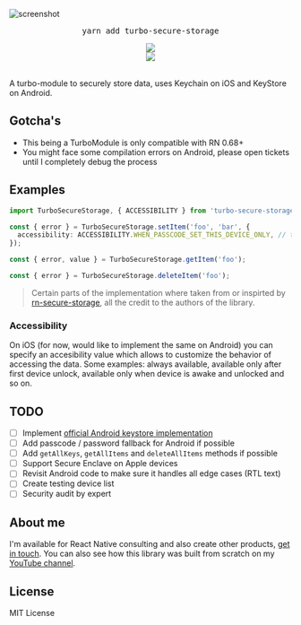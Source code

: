 ![screenshot](https://github.com/ospfranco/turbo-secure-storage/blob/main/header.png?raw=true)

<pre align="center">yarn add turbo-secure-storage</pre>

<div align="center">
  <a align="center" href="https://github.com/ospfranco?tab=followers">
    <img src="https://img.shields.io/github/followers/ospfranco?label=Follow%20%40ospfranco&style=social" />
  </a>
  <br />
  <a align="center" href="https://twitter.com/ospfranco">
    <img src="https://img.shields.io/twitter/follow/ospfranco?label=Follow%20%40ospfranco&style=social" />
  </a>
</div>
<br />

A turbo-module to securely store data, uses Keychain on iOS and KeyStore on Android.

## Gotcha's

- This being a TurboModule is only compatible with RN 0.68+
- You might face some compilation errors on Android, please open tickets until I completely debug the process

## Examples

```ts
import TurboSecureStorage, { ACCESSIBILITY } from 'turbo-secure-storage';

const { error } = TurboSecureStorage.setItem('foo', 'bar', {
  accessibility: ACCESSIBILITY.WHEN_PASSCODE_SET_THIS_DEVICE_ONLY, // the most secure option
});

const { error, value } = TurboSecureStorage.getItem('foo');

const { error } = TurboSecureStorage.deleteItem('foo');
```

> Certain parts of the implementation where taken from or inspirted by [rn-secure-storage](https://github.com/talut/rn-secure-storage), all the credit to the authors of the library.

### Accessibility

On iOS (for now, would like to implement the same on Android) you can specify an accesibility value which allows to customize the behavior of accessing the data. Some examples: always available, available only after first device unlock, available only when device is awake and unlocked and so on.

## TODO

- [ ] Implement [official Android keystore implementation](https://github.com/android/security-samples/blob/master/BiometricLoginKotlin/app/src/main/java/com/example/biometricloginsample/CryptographyManager.kt#L78)
- [ ] Add passcode / password fallback for Android if possible
- [ ] Add `getAllKeys`, `getAllItems` and `deleteAllItems` methods if possible
- [ ] Support Secure Enclave on Apple devices
- [ ] Revisit Android code to make sure it handles all edge cases (RTL text)
- [ ] Create testing device list
- [ ] Security audit by expert

## About me

I'm available for React Native consulting and also create other products, [get in touch](https://ospfranco.com). You can also see how this library was built from scratch on my [YouTube channel](https://www.youtube.com/watch?v=U0shm20ClkU).

## License

MIT License
